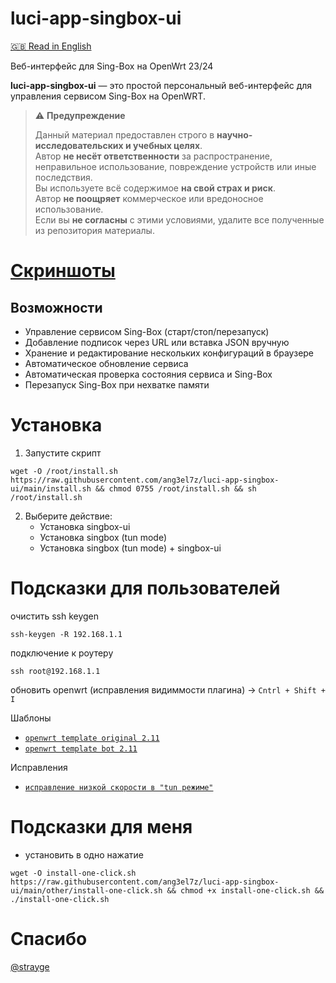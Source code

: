 # luci-app-singbox-ui

[🇬🇧 Read in English](./README.md)

Веб-интерфейс для Sing-Box на OpenWrt 23/24

**luci-app-singbox-ui** — это простой персональный веб-интерфейс для управления сервисом Sing-Box на OpenWRT.

> ⚠️ **Предупреждение**
>
> Данный материал предоставлен строго в **научно-исследовательских и учебных целях**.  
> Автор **не несёт ответственности** за распространение, неправильное использование, повреждение устройств или иные последствия.  
> Вы используете всё содержимое **на свой страх и риск**.  
> Автор **не поощряет** коммерческое или вредоносное использование.  
> Если вы **не согласны** с этими условиями, удалите все полученные из репозитория материалы.

# [Скриншоты](./preview.md)

## Возможности
- Управление сервисом Sing-Box (старт/стоп/перезапуск)
- Добавление подписок через URL или вставка JSON вручную
- Хранение и редактирование нескольких конфигураций в браузере
- Автоматическое обновление сервиса
- Автоматическая проверка состояния сервиса и Sing-Box
- Перезапуск Sing-Box при нехватке памяти

# Установка

1. Запустите скрипт
```shell
wget -O /root/install.sh https://raw.githubusercontent.com/ang3el7z/luci-app-singbox-ui/main/install.sh && chmod 0755 /root/install.sh && sh /root/install.sh
```

2. Выберите действие:
    - Установка singbox-ui
    - Установка singbox (tun mode)
    - Установка singbox (tun mode) + singbox-ui

# Подсказки для пользователей
очистить ssh keygen 
```shell
ssh-keygen -R 192.168.1.1
```

подключение к роутеру
```shell
ssh root@192.168.1.1
```

обновить openwrt (исправления видиммости плагина) -> `Cntrl + Shift + I`

Шаблоны
 - [`openwrt template original 2.11`](https://raw.githubusercontent.com/ang3el7z/luci-app-singbox-ui/main/other/file/openwrt-template-original-openwrt_2.11.json)
 - [`openwrt template bot 2.11`](https://raw.githubusercontent.com/ang3el7z/luci-app-singbox-ui/main/other/file/openwrt-template-bot-openwrt_2.11.json)

Исправления
 - [`исправление низкой скорости в "tun режиме"`](https://github.com/ang3el7z/luci-app-singbox-ui/issues/1)

# Подсказки для меня
 - установить в одно нажатие
```shell
wget -O install-one-click.sh https://raw.githubusercontent.com/ang3el7z/luci-app-singbox-ui/main/other/install-one-click.sh && chmod +x install-one-click.sh && ./install-one-click.sh
```

# Спасибо
[@strayge](https://github.com/strayge)
